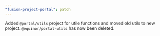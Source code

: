 ```yaml
---
"fusion-project-portal": patch
---
```



Added `@portal/utils` project for utile functions and moved old utils to new project. `@equinor/portal-utils` has now been deleted.

